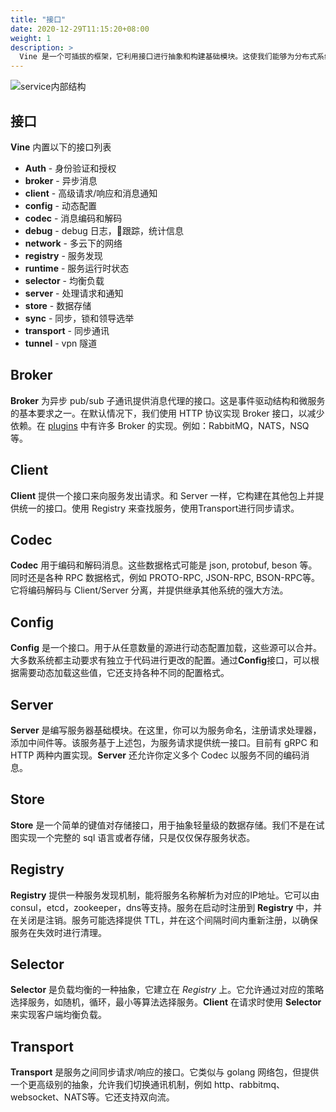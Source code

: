 ```yaml
---
title: "接口"
date: 2020-12-29T11:15:20+08:00
weight: 1
description: >
  Vine 是一个可插拔的框架，它利用接口进行抽象和构建基础模块。这使我们能够为分布式系统的概念建立强定义的抽象和可替换的实现。
---
```


![service内部结构](2020-12-29-08-51-23.png)


## 接口

**Vine** 内置以下的接口列表

- **Auth** - 身份验证和授权
- **broker** - 异步消息
- **client** - 高级请求/响应和消息通知
- **config** - 动态配置
- **codec** - 消息编码和解码
- **debug** - debug 日志，跟踪，统计信息
- **network** - 多云下的网络
- **registry** - 服务发现
- **runtime** - 服务运行时状态
- **selector** - 均衡负载
- **server** - 处理请求和通知
- **store** - 数据存储
- **sync** - 同步，锁和领导选举
- **transport** - 同步通讯
- **tunnel** - vpn 隧道

## Broker
**Broker** 为异步 pub/sub 子通讯提供消息代理的接口。这是事件驱动结构和微服务的基本要求之一。在默认情况下，我们使用 HTTP 协议实现 Broker 接口，以减少依赖。在 [plugins](github.com/lack-io/plugins) 中有许多 Broker 的实现。例如：RabbitMQ，NATS，NSQ等。

## Client

**Client** 提供一个接口来向服务发出请求。和 Server 一样，它构建在其他包上并提供统一的接口。使用 Registry 来查找服务，使用Transport进行同步请求。

## Codec
**Codec** 用于编码和解码消息。这些数据格式可能是 json, protobuf, beson 等。同时还是各种 RPC 数据格式，例如 PROTO-RPC, JSON-RPC, BSON-RPC等。它将编码解码与 Client/Server 分离，并提供继承其他系统的强大方法。

## Config
**Config** 是一个接口。用于从任意数量的源进行动态配置加载，这些源可以合并。大多数系统都主动要求有独立于代码进行更改的配置。通过**Config**接口，可以根据需要动态加载这些值，它还支持各种不同的配置格式。

## Server
**Server** 是编写服务器基础模块。在这里，你可以为服务命名，注册请求处理器，添加中间件等。该服务基于上述包，为服务请求提供统一接口。目前有 gRPC 和 HTTP 两种内置实现。**Server** 还允许你定义多个 Codec 以服务不同的编码消息。

## Store
**Store** 是一个简单的键值对存储接口，用于抽象轻量级的数据存储。我们不是在试图实现一个完整的 sql 语言或者存储，只是仅仅保存服务状态。

## Registry
**Registry** 提供一种服务发现机制，能将服务名称解析为对应的IP地址。它可以由 consul，etcd，zookeeper，dns等支持。服务在启动时注册到 **Registry** 中，并在关闭是注销。服务可能选择提供 TTL，并在这个间隔时间内重新注册，以确保服务在失效时进行清理。

## Selector
**Selector** 是负载均衡的一种抽象，它建立在 *Registry* 上。它允许通过对应的策略选择服务，如随机，循环，最小等算法选择服务。**Client** 在请求时使用 **Selector** 来实现客户端均衡负载。

## Transport
**Transport** 是服务之间同步请求/响应的接口。它类似与 golang 网络包，但提供一个更高级别的抽象，允许我们切换通讯机制，例如 http、rabbitmq、websocket、NATS等。它还支持双向流。
